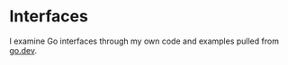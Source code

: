 # Interfaces
I examine Go interfaces through my own code and examples pulled from [go.dev](https://go.dev/).
